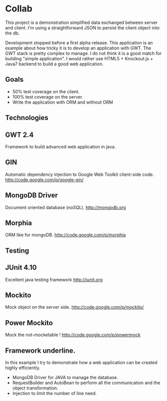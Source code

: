 Collab
=======
This project is a demonstration simplified data exchanged between server and client.
I'm using a straightforward JSON to persist the client object into the db.

Development stopped before a first alpha release.
This application is an example about how tricky it is to develop an application with GWT.
The GWT stack is pretty complex to manage. I do not think it is a good match for building "simple application".
I would rather use HTML5 + Knockout.js + Java7 backend to build a good web application.

Goals
-------
 - 50% test coverage on the client.
 - 100% test coverage on the server.
 - Write the application with ORM and without ORM

Technologies
-------

GWT 2.4
-------
Framework to build advanced web application in java.

GIN
---
Automatic dependency injection to Google Web Toolkit client-side code.
http://code.google.com/p/google-gin/

MongoDB Driver
---
Document oriented database (noSQL).
http://mongodb.org

Morphia
----
ORM like for mongoDB.
http://code.google.com/p/morphia

Testing
----

JUnit 4.10
------
Excellent java testing framework
http://junit.org

Mockito
-----
Mock object on the server side.
http://code.google.com/p/mockito/

Power Mockito
-----
Mock the not-mocketable !
http://code.google.com/p/powermock

Framework underline.
--------
In this example I try to demonstrate how a web application can be created highly efficiently.
- MongoDB Driver for JAVA to manage the database.
- RequestBuilder and AutoBean to perform all the communication and the object transformation.
- Injection to limit the number of line need.


